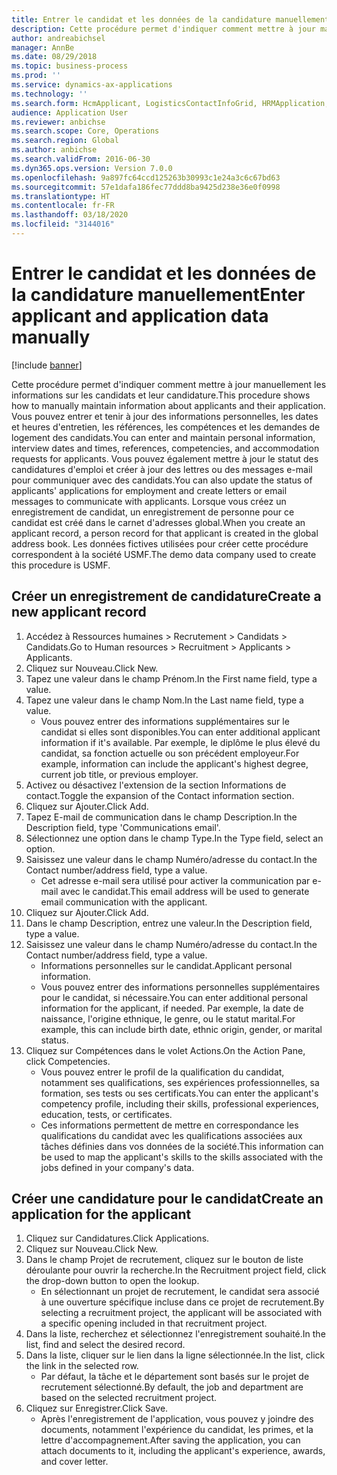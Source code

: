 ```yaml
---
title: Entrer le candidat et les données de la candidature manuellement
description: Cette procédure permet d'indiquer comment mettre à jour manuellement les informations sur les candidats et leur candidature.
author: andreabichsel
manager: AnnBe
ms.date: 08/29/2018
ms.topic: business-process
ms.prod: ''
ms.service: dynamics-ax-applications
ms.technology: ''
ms.search.form: HcmApplicant, LogisticsContactInfoGrid, HRMApplication,  DirPartyTable
audience: Application User
ms.reviewer: anbichse
ms.search.scope: Core, Operations
ms.search.region: Global
ms.author: anbichse
ms.search.validFrom: 2016-06-30
ms.dyn365.ops.version: Version 7.0.0
ms.openlocfilehash: 9a897fc64ccd125263b30993c1e24a3c6c67bd63
ms.sourcegitcommit: 57e1dafa186fec77ddd8ba9425d238e36e0f0998
ms.translationtype: HT
ms.contentlocale: fr-FR
ms.lasthandoff: 03/18/2020
ms.locfileid: "3144016"
---
```

# <a name="enter-applicant-and-application-data-manually"></a><span data-ttu-id="df78e-103">Entrer le candidat et les données de la candidature manuellement</span><span class="sxs-lookup"><span data-stu-id="df78e-103">Enter applicant and application data manually</span></span>

[!include [banner](../../includes/banner.md)]

<span data-ttu-id="df78e-104">Cette procédure permet d'indiquer comment mettre à jour manuellement les informations sur les candidats et leur candidature.</span><span class="sxs-lookup"><span data-stu-id="df78e-104">This procedure shows how to manually maintain information about applicants and their application.</span></span>   <span data-ttu-id="df78e-105">Vous pouvez entrer et tenir à jour des informations personnelles, les dates et heures d'entretien, les références, les compétences et les demandes de logement des candidats.</span><span class="sxs-lookup"><span data-stu-id="df78e-105">You can enter and maintain personal information, interview dates and times, references, competencies, and accommodation requests for applicants.</span></span> <span data-ttu-id="df78e-106">Vous pouvez également mettre à jour le statut des candidatures d'emploi et créer à jour des lettres ou des messages e-mail pour communiquer avec des candidats.</span><span class="sxs-lookup"><span data-stu-id="df78e-106">You can also update the status of applicants' applications for employment and create letters or email messages to communicate with applicants.</span></span> <span data-ttu-id="df78e-107">Lorsque vous créez un enregistrement de candidat, un enregistrement de personne pour ce candidat est créé dans le carnet d'adresses global.</span><span class="sxs-lookup"><span data-stu-id="df78e-107">When you create an applicant record, a person record for that applicant is created in the global address book.</span></span>       <span data-ttu-id="df78e-108">Les données fictives utilisées pour créer cette procédure correspondent à la société USMF.</span><span class="sxs-lookup"><span data-stu-id="df78e-108">The demo data company used to create this procedure is USMF.</span></span>


## <a name="create-a-new-applicant-record"></a><span data-ttu-id="df78e-109">Créer un enregistrement de candidature</span><span class="sxs-lookup"><span data-stu-id="df78e-109">Create a new applicant record</span></span>
1. <span data-ttu-id="df78e-110">Accédez à Ressources humaines > Recrutement > Candidats > Candidats.</span><span class="sxs-lookup"><span data-stu-id="df78e-110">Go to Human resources > Recruitment > Applicants > Applicants.</span></span>
2. <span data-ttu-id="df78e-111">Cliquez sur Nouveau.</span><span class="sxs-lookup"><span data-stu-id="df78e-111">Click New.</span></span>
3. <span data-ttu-id="df78e-112">Tapez une valeur dans le champ Prénom.</span><span class="sxs-lookup"><span data-stu-id="df78e-112">In the First name field, type a value.</span></span>
4. <span data-ttu-id="df78e-113">Tapez une valeur dans le champ Nom.</span><span class="sxs-lookup"><span data-stu-id="df78e-113">In the Last name field, type a value.</span></span>
    * <span data-ttu-id="df78e-114">Vous pouvez entrer des informations supplémentaires sur le candidat si elles sont disponibles.</span><span class="sxs-lookup"><span data-stu-id="df78e-114">You can enter additional applicant information if it's available.</span></span> <span data-ttu-id="df78e-115">Par exemple, le diplôme le plus élevé du candidat, sa fonction actuelle ou son précédent employeur.</span><span class="sxs-lookup"><span data-stu-id="df78e-115">For example, information can include the applicant's highest degree, current job title, or previous employer.</span></span>  
5. <span data-ttu-id="df78e-116">Activez ou désactivez l'extension de la section Informations de contact.</span><span class="sxs-lookup"><span data-stu-id="df78e-116">Toggle the expansion of the Contact information section.</span></span>
6. <span data-ttu-id="df78e-117">Cliquez sur Ajouter.</span><span class="sxs-lookup"><span data-stu-id="df78e-117">Click Add.</span></span>
7. <span data-ttu-id="df78e-118">Tapez E-mail de communication dans le champ Description.</span><span class="sxs-lookup"><span data-stu-id="df78e-118">In the Description field, type 'Communications email'.</span></span>
8. <span data-ttu-id="df78e-119">Sélectionnez une option dans le champ Type.</span><span class="sxs-lookup"><span data-stu-id="df78e-119">In the Type field, select an option.</span></span>
9. <span data-ttu-id="df78e-120">Saisissez une valeur dans le champ Numéro/adresse du contact.</span><span class="sxs-lookup"><span data-stu-id="df78e-120">In the Contact number/address field, type a value.</span></span>
    * <span data-ttu-id="df78e-121">Cet adresse e-mail sera utilisé pour activer la communication par e-mail avec le candidat.</span><span class="sxs-lookup"><span data-stu-id="df78e-121">This email address will be used to generate email communication with the applicant.</span></span>  
10. <span data-ttu-id="df78e-122">Cliquez sur Ajouter.</span><span class="sxs-lookup"><span data-stu-id="df78e-122">Click Add.</span></span>
11. <span data-ttu-id="df78e-123">Dans le champ Description, entrez une valeur.</span><span class="sxs-lookup"><span data-stu-id="df78e-123">In the Description field, type a value.</span></span>
12. <span data-ttu-id="df78e-124">Saisissez une valeur dans le champ Numéro/adresse du contact.</span><span class="sxs-lookup"><span data-stu-id="df78e-124">In the Contact number/address field, type a value.</span></span>
    * <span data-ttu-id="df78e-125">Informations personnelles sur le candidat.</span><span class="sxs-lookup"><span data-stu-id="df78e-125">Applicant personal information.</span></span>  
    * <span data-ttu-id="df78e-126">Vous pouvez entrer des informations personnelles supplémentaires pour le candidat, si nécessaire.</span><span class="sxs-lookup"><span data-stu-id="df78e-126">You can enter additional personal information for the applicant, if needed.</span></span> <span data-ttu-id="df78e-127">Par exemple, la date de naissance, l'origine ethnique, le genre, ou le statut marital.</span><span class="sxs-lookup"><span data-stu-id="df78e-127">For example, this can include birth date, ethnic origin, gender, or marital status.</span></span>  
13. <span data-ttu-id="df78e-128">Cliquez sur Compétences dans le volet Actions.</span><span class="sxs-lookup"><span data-stu-id="df78e-128">On the Action Pane, click Competencies.</span></span>
    * <span data-ttu-id="df78e-129">Vous pouvez entrer le profil de la qualification du candidat, notamment ses qualifications, ses expériences professionnelles, sa formation, ses tests ou ses certificats.</span><span class="sxs-lookup"><span data-stu-id="df78e-129">You can enter the applicant's competency profile, including their skills, professional experiences, education, tests, or certificates.</span></span>  
    * <span data-ttu-id="df78e-130">Ces informations permettent de mettre en correspondance les qualifications du candidat avec les qualifications associées aux tâches définies dans vos données de la société.</span><span class="sxs-lookup"><span data-stu-id="df78e-130">This information can be used to map the applicant's skills to the skills associated with the jobs defined in your company's data.</span></span>   

## <a name="create-an-application-for-the-applicant"></a><span data-ttu-id="df78e-131">Créer une candidature pour le candidat</span><span class="sxs-lookup"><span data-stu-id="df78e-131">Create an application for the applicant</span></span>
1. <span data-ttu-id="df78e-132">Cliquez sur Candidatures.</span><span class="sxs-lookup"><span data-stu-id="df78e-132">Click Applications.</span></span>
2. <span data-ttu-id="df78e-133">Cliquez sur Nouveau.</span><span class="sxs-lookup"><span data-stu-id="df78e-133">Click New.</span></span>
3. <span data-ttu-id="df78e-134">Dans le champ Projet de recrutement, cliquez sur le bouton de liste déroulante pour ouvrir la recherche.</span><span class="sxs-lookup"><span data-stu-id="df78e-134">In the Recruitment project field, click the drop-down button to open the lookup.</span></span>
    * <span data-ttu-id="df78e-135">En sélectionnant un projet de recrutement, le candidat sera associé à une ouverture spécifique incluse dans ce projet de recrutement.</span><span class="sxs-lookup"><span data-stu-id="df78e-135">By selecting a recruitment project, the applicant will be associated with a specific opening included in that recruitment project.</span></span>  
4. <span data-ttu-id="df78e-136">Dans la liste, recherchez et sélectionnez l'enregistrement souhaité.</span><span class="sxs-lookup"><span data-stu-id="df78e-136">In the list, find and select the desired record.</span></span>
5. <span data-ttu-id="df78e-137">Dans la liste, cliquer sur le lien dans la ligne sélectionnée.</span><span class="sxs-lookup"><span data-stu-id="df78e-137">In the list, click the link in the selected row.</span></span>
    * <span data-ttu-id="df78e-138">Par défaut, la tâche et le département sont basés sur le projet de recrutement sélectionné.</span><span class="sxs-lookup"><span data-stu-id="df78e-138">By default, the job and department are based on the selected recruitment project.</span></span>  
6. <span data-ttu-id="df78e-139">Cliquez sur Enregistrer.</span><span class="sxs-lookup"><span data-stu-id="df78e-139">Click Save.</span></span>
    * <span data-ttu-id="df78e-140">Après l'enregistrement de l'application, vous pouvez y joindre des documents, notamment l'expérience du candidat, les primes, et la lettre d'accompagnement.</span><span class="sxs-lookup"><span data-stu-id="df78e-140">After saving the application, you can attach documents to it, including the applicant's experience, awards, and cover letter.</span></span>  

